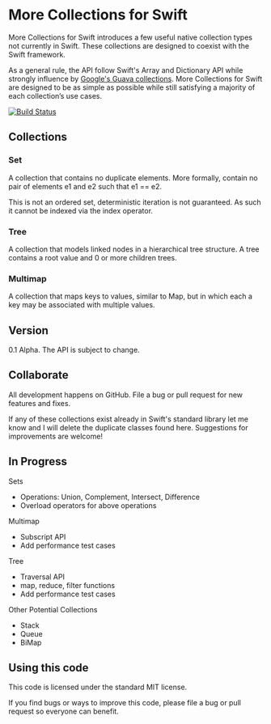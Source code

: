 More Collections for Swift
=============

More Collections for Swift introduces a few useful native collection types not currently in Swift. These collections are designed to coexist with the Swift framework.

As a general rule, the API follow Swift's Array and Dictionary API while strongly influence by [Google's Guava collections](https://code.google.com/p/guava-libraries/wiki/GuavaExplained).   More Collections for Swift are designed to be as simple as possible while still satisfying a majority of each collection’s use cases.

[![Build Status](https://travis-ci.org/jbulat/Swift-Collections.svg?branch=master)](https://travis-ci.org/jbulat/Swift-Collections)

## Collections

### Set
A collection that contains no duplicate elements.  More formally, contain no pair of elements e1 and e2 such that e1 == e2.

This is not an ordered set, deterministic iteration is not guaranteed.  As such it cannot be indexed via the index operator.

### Tree
A collection that models linked nodes in a hierarchical tree structure.  A tree contains a root value and 0 or more children trees.

### Multimap
A collection that maps keys to values, similar to Map, but in which each a key may be associated with multiple values.

## Version

0.1 Alpha.  The API is subject to change.   

## Collaborate

All development happens on GitHub.  File a bug or pull request for new features and fixes.  

If any of these collections exist already in Swift's standard library let me know and I will delete the duplicate classes found here.  Suggestions for improvements are welcome!

## In Progress

Sets
- Operations: Union, Complement, Intersect, Difference
- Overload operators for above operations

Multimap
- Subscript API
- Add performance test cases

Tree
- Traversal API
- map, reduce, filter functions
- Add performance test cases

Other Potential Collections
- Stack
- Queue
- BiMap

## Using this code

This code is licensed under the standard MIT license.

If you find bugs or ways to improve this code, please file a bug or pull request so everyone can benefit.